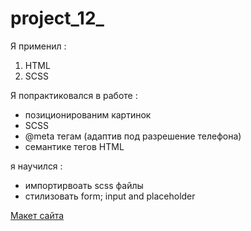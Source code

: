 # project_12_

Я применил : 
  1. HTML
  2. SCSS
  
Я попрактиковался в работе :

- позиционированим картинок 
- SCSS
-  @meta тегам (адаптив под разрешение телефона)
- семантике тегов HTML

я научился :

- импортирвоать scss файлы 
- стилизовать form; input and placeholder



[Макет сайта](https://www.figma.com/file/942EaQnKc3Jcz2cZpLBEpZ/%D0%BF%D0%BE%D0%BC%D0%BE%D1%89%D1%8C?node-id=1%3A2)
